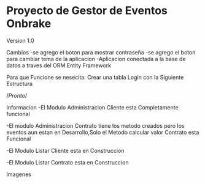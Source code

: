 # Proyecto de Gestor de Eventos Onbrake

Version 1.0

Cambios
-se agrego el boton para mostrar contraseña
-se agrego el boton para cambiar tema de la aplicacion
-Aplicacion conectada a la base de datos a traves del ORM Entity Framework

Para que Funcione se nesecita:
Crear una tabla Login con la Siguiente Estructura

/*Pronto*/

Informacion
-El Modulo Administracion Cliente esta Completamente funcional

-El modulo Administracion Contrato tiene los metodo creados pero los eventos aun estan en Desarrollo,Solo el Metodo calcular valor Contrato esta Funcional

-El Modulo Listar Cliente esta en Construccion


-El Modulo Listar Contrato esta en Construccion


Imagenes
